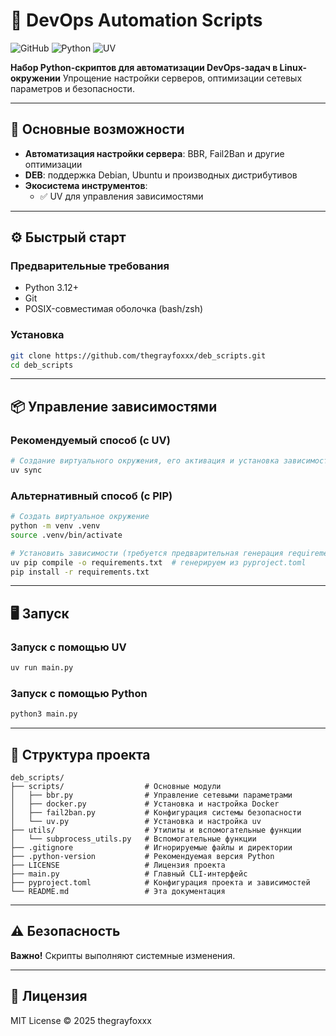 # 🐍 DevOps Automation Scripts

![GitHub](https://img.shields.io/github/license/thegrayfoxxx/deb_scripts?color=blue)
![Python](https://img.shields.io/badge/Python-3.12%2B-blue?logo=python)
![UV](https://img.shields.io/badge/UV-0.6.0%2B-orange?logo=python)

**Набор Python-скриптов для автоматизации DevOps-задач в Linux-окружении**
Упрощение настройки серверов, оптимизации сетевых параметров и безопасности.

---

## 🚀 Основные возможности

- **Автоматизация настройки сервера**: BBR, Fail2Ban и другие оптимизации
- **DEB**: поддержка Debian, Ubuntu и производных дистрибутивов
- **Экосистема инструментов**:
  - ✅ UV для управления зависимостями

---

## ⚙️ Быстрый старт

### Предварительные требования
- Python 3.12+
- Git
- POSIX-совместимая оболочка (bash/zsh)

### Установка
```bash
git clone https://github.com/thegrayfoxxx/deb_scripts.git
cd deb_scripts
```

---

## 📦 Управление зависимостями

### Рекомендуемый способ (с UV)
```bash
# Создание виртуального окружения, его активация и установка зависимостей из lock-файла
uv sync
```

### Альтернативный способ (с PIP)
```bash
# Создать виртуальное окружение
python -m venv .venv
source .venv/bin/activate

# Установить зависимости (требуется предварительная генерация requirements.txt)
uv pip compile -o requirements.txt  # генерируем из pyproject.toml
pip install -r requirements.txt
```

---

## 🖥️ Запуск

### Запуск с помощью UV
```bash
uv run main.py
```

### Запуск с помощью Python
```bash
python3 main.py
```

---

## 📂 Структура проекта
```
deb_scripts/
├── scripts/                  # Основные модули
│   ├── bbr.py                # Управление сетевыми параметрами
│   ├── docker.py             # Установка и настройка Docker
│   ├── fail2ban.py           # Конфигурация системы безопасности
│   └── uv.py                 # Установка и настройка uv
├── utils/                    # Утилиты и вспомогательные функции
│   └── subprocess_utils.py   # Вспомогательные функции
├── .gitignore                # Игнорируемые файлы и директории
├── .python-version           # Рекомендуемая версия Python
├── LICENSE                   # Лицензия проекта
├── main.py                   # Главный CLI-интерфейс
├── pyproject.toml            # Конфигурация проекта и зависимостей
└── README.md                 # Эта документация
```

---

## ⚠️ Безопасность

**Важно!** Скрипты выполняют системные изменения.

---

## 📜 Лицензия

MIT License © 2025 thegrayfoxxx
